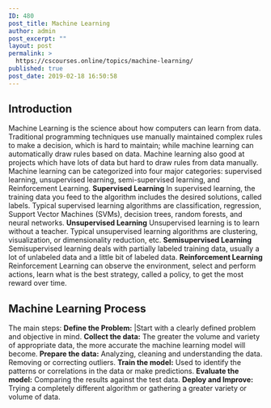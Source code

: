 ```yaml
---
ID: 480
post_title: Machine Learning
author: admin
post_excerpt: ""
layout: post
permalink: >
  https://cscourses.online/topics/machine-learning/
published: true
post_date: 2019-02-18 16:50:58
---
```

<h2>Introduction</h2>
Machine Learning is the science about how computers can learn from data.
Traditional programming techniques use manually maintained complex rules to make a decision, which is hard to maintain; while machine learning can automatically draw rules based on data. Machine learning also good at projects which have lots of data but hard to draw rules from data manually.
Machine learning can be categorized into four major categories: supervised learning, unsupervised learning, semi-supervised learning, and Reinforcement Learning.
<b>Supervised Learning</b>
In supervised learning, the training data you feed to the algorithm includes the desired solutions, called labels. Typical supervised learning algorithms are classification, regression, Support Vector Machines (SVMs), decision trees, random forests, and neural networks.
<b>Unsupervised Learning</b>
Unsupervised learning is to learn without a teacher. Typical unsupervised learning algorithms are clustering, visualization, or dimensionality reduction, etc.
<b>Semisupervised Learning</b>
Semisupervised learning deals with partially labeled training data, usually a lot of unlabeled data and a little bit of labeled data.
<b>Reinforcement Learning</b>
Reinforcement Learning can observe the environment, select and perform actions, learn what is the best strategy, called a policy, to get the most reward over time.
<h2>Machine Learning Process</h2>
The main steps:
<b>Define the Problem:</b> |Start with a clearly defined problem and objective in mind.
<b>Collect the data:</b> The greater the volume and variety of appropriate data, the more accurate the machine learning model will become.
<b>Prepare the data:</b> Analyzing, cleaning and understanding the data. Removing or correcting outliers.
<b>Train the model:</b> Used to identify the patterns or correlations in the data or make predictions.
<b>Evaluate the model:</b> Comparing the results against the test data. <b>Deploy and Improve:</b> Trying a completely different algorithm or gathering a greater variety or volume of data.